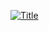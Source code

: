 
[![Title](https://img.youtube.com/vi/XHECZDy_ctg/0.jpg)](https://www.youtube.com/watch?v=XHECZDy_ctg)

